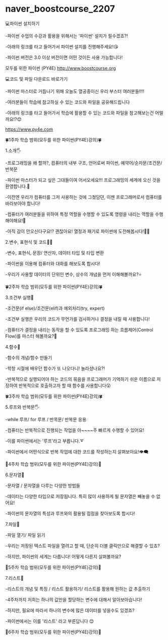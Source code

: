 # naver_boostcourse_2207


💻파이썬 설치하기 

-파이썬 수업의 수강과 활용을 위해서는 '파이썬' 설치가 필수겠죠?!

-아래의 링크를 타고 들어가서 파이썬 설치를 진행해주세요!😘

-파이썬 버전은 3.0 이상 버전이면 어떤 것이든 사용 가능합니다! 

모두를 위한 파이썬 (PY4E)
http://www.boostcourse.org

💻코드 및 파일 다운로드 바로가기

-파이썬 마스터로 거듭나기 위해 오늘도 열공중이신 우리 부스터 여러분들!!!!

-여러분들이 학습에 참고하실 수 있는 코드와 파일을 공유해드립니다 

-아래의 링크를 타고 들어가서 학습에 활용할 수 있는 코드와 파일을 참고해보는건 어떨까요!?😊

https://www.py4e.com



🍀1주차 학습 범위(모두를 위한 파이썬(PY4E)강의)🍀

1.소개🖐

-프로그래밍을 왜 할까?, 컴퓨터의 내부 구조, 언어로써 파이썬, 예약어/순차문/조건문/반복문

-파이썬 마스터가 되고 싶은 그대들이여 어서오세요!!! 프로그래밍의 세계에 오신 것을 환영합니다.💝

-이전엔 우리가 컴퓨터를 그저 사용하는 것에 그쳤담뎐, 이젠 프로그래머로서 컴퓨터를 바라보아야 합니다!

-컴퓨터가 여러분들을 위하여 특정 역할을 수행할 수 있도록 명령을 내리는 역할을 수행해야해요!🧐

-아직 감이 안오신다구요!? 괜찮아요! 열정과 패기로 파이썬에 도전해봅시다!💛💛


2.변수, 표현식 및 코드👩‍💻

-변수, 표현식, 문장/ 연산자, 데이터 타입 및 타입 변환

-파이썬을 이용해 컴퓨터와 대화를 해보도록 합시다!

-우리가 사용할 데이터의 단위인 변수, 상수의 개념을 먼저 이해해볼까요?⭐




🍀2주차 학습 범위(모두를 위한 파이썬(PY4E)강의)🍀


3.조건부 실행🚀

-조건문(if else)/조건문(elif)과 예외처리(try, expert)

-조건부 실행은 우리의 코드가 무언가를 검사하거나 결정을 내릴 때 사용합니다!

-컴퓨터가 결정을 내리는 동작을 할 수 있도록 프로그래밍 하는 흐름제어(Control Flow)를 마스터 해볼까요?🤗



4.함수🔢

-함수의 개념/함수 만들기

-학창 시절에 배우던 함수가 또 나오다니! 놀라셨나요?!

-반복적으로 실행되어야 하는 코드의 묶음을 프로그래머가 기억하기 쉬운 이름으로 저장하여 반복적으로 호출하고자 할 때 함수를 사용합니다😲




🍀3주차 학습 범위(모두를 위한 파이썬(PY4E)강의)🍀

5.루프와 반복문🖐

-while 루프/ for 루프 / 반목문/ 반복문 응용

-컴퓨터는 반복적으로 진행되는 작업을 아~~~~주 빠르게 수행할 수 있어요!

-이를 파이썬에서는 '루프'라고 부릅니다.➰

-파이썬에서 어떤식으로 반복 작업에 대한 코드를 작성하는지 살펴보아요!👁‍🗨




🌳4주차 학습 범위(모두를 위한 파이썬(PY4E)강의)🌳


6.문자열📱

-문자열 / 문자열을 다루는 다양한 방법들

-데이터는 다양한 타입으로 저장됩니다. 특히 많이 사용하게 될 문자열은 빼놓을 수 없어요!

-파이썬의 문자열의 특성과 루프와의 활용될 접점을 찾아보도록 합시다!


7.파일📑

-파일 열기/ 파일 읽기

-우리는 저장된 텍스트 파일을 열려고 할 때, 단순히 더블 클릭만으로 해결할 수 있죠?

-하지만, 파이썬의 세계는 다릅니다! 어떻게 다른지 살펴볼까요? 




🌳5주차 학습 범위(모두를 위한 파이썬(PY4E)강의)🌳

7.리스트🧾


-리스트의 개념 및 특징 / 리스트 활용하기/ 리스트를 활용해 원하는 값 추출하기

-4주차까지 저희는 하나의 값만을 할당하는 변수에 대해서 알아보아습니다!

-하지만, 필요에 따라서 하나의 변수에 많은 데이터를 넣을수도 있겠죠?

-파이썬에서는 이를 '리스트' 라고 부른답니다 😊




🌳6주차 학습 범위(모두를 위한 파이썬(PY4E)강의)🌳









